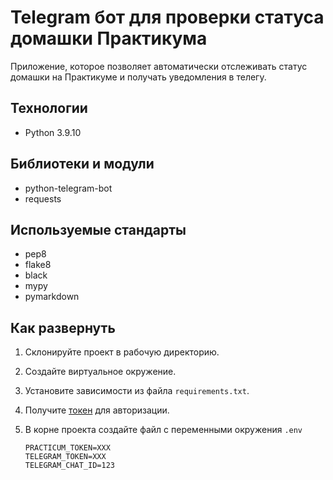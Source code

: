 # Telegram бот для проверки статуса домашки Практикума

Приложение, которое позволяет автоматически отслеживать статус домашки
на Практикуме и получать уведомления в телегу.

## Технологии

- Python 3.9.10

## Библиотеки и модули

- python-telegram-bot
- requests

## Используемые стандарты

- pep8
- flake8
- black
- mypy
- pymarkdown

## Как развернуть

1. Склонируйте проект в рабочую директорию.
2. Создайте виртуальное окружение.
3. Установите зависимости из файла `requirements.txt`.
4. Получите [токен](
https://oauth.yandex.ru/authorize?response_type=token&client_id=1d0b9dd4d652455a9eb710d450ff456a)
для авторизации.
5. В корне проекта создайте файл с переменными окружения `.env`

     ```.env
    PRACTICUM_TOKEN=XXX
    TELEGRAM_TOKEN=XXX
    TELEGRAM_CHAT_ID=123
    ```
